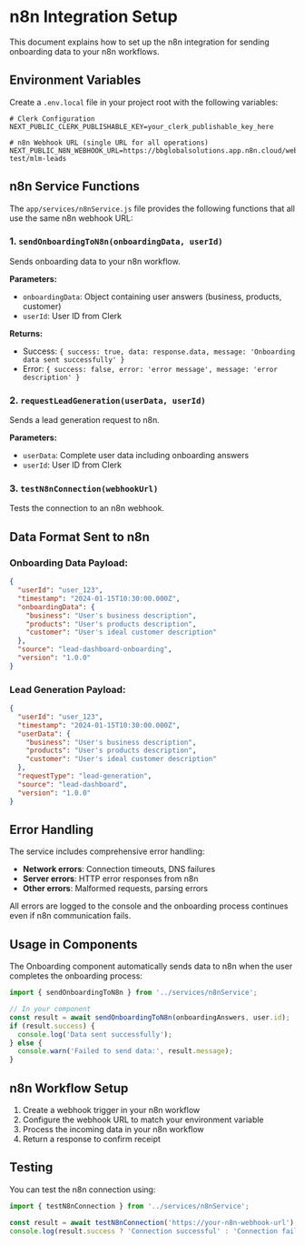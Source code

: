 # n8n Integration Setup

This document explains how to set up the n8n integration for sending onboarding data to your n8n workflows.

## Environment Variables

Create a `.env.local` file in your project root with the following variables:

```env
# Clerk Configuration
NEXT_PUBLIC_CLERK_PUBLISHABLE_KEY=your_clerk_publishable_key_here

# n8n Webhook URL (single URL for all operations)
NEXT_PUBLIC_N8N_WEBHOOK_URL=https://bbglobalsolutions.app.n8n.cloud/webhook-test/mlm-leads
```

## n8n Service Functions

The `app/services/n8nService.js` file provides the following functions that all use the same n8n webhook URL:

### 1. `sendOnboardingToN8n(onboardingData, userId)`

Sends onboarding data to your n8n workflow.

**Parameters:**
- `onboardingData`: Object containing user answers (business, products, customer)
- `userId`: User ID from Clerk

**Returns:**
- Success: `{ success: true, data: response.data, message: 'Onboarding data sent successfully' }`
- Error: `{ success: false, error: 'error message', message: 'error description' }`

### 2. `requestLeadGeneration(userData, userId)`

Sends a lead generation request to n8n.

**Parameters:**
- `userData`: Complete user data including onboarding answers
- `userId`: User ID from Clerk

### 3. `testN8nConnection(webhookUrl)`

Tests the connection to an n8n webhook.

## Data Format Sent to n8n

### Onboarding Data Payload:
```json
{
  "userId": "user_123",
  "timestamp": "2024-01-15T10:30:00.000Z",
  "onboardingData": {
    "business": "User's business description",
    "products": "User's products description", 
    "customer": "User's ideal customer description"
  },
  "source": "lead-dashboard-onboarding",
  "version": "1.0.0"
}
```

### Lead Generation Payload:
```json
{
  "userId": "user_123",
  "timestamp": "2024-01-15T10:30:00.000Z",
  "userData": {
    "business": "User's business description",
    "products": "User's products description",
    "customer": "User's ideal customer description"
  },
  "requestType": "lead-generation",
  "source": "lead-dashboard",
  "version": "1.0.0"
}
```

## Error Handling

The service includes comprehensive error handling:

- **Network errors**: Connection timeouts, DNS failures
- **Server errors**: HTTP error responses from n8n
- **Other errors**: Malformed requests, parsing errors

All errors are logged to the console and the onboarding process continues even if n8n communication fails.

## Usage in Components

The Onboarding component automatically sends data to n8n when the user completes the onboarding process:

```javascript
import { sendOnboardingToN8n } from '../services/n8nService';

// In your component
const result = await sendOnboardingToN8n(onboardingAnswers, user.id);
if (result.success) {
  console.log('Data sent successfully');
} else {
  console.warn('Failed to send data:', result.message);
}
```

## n8n Workflow Setup

1. Create a webhook trigger in your n8n workflow
2. Configure the webhook URL to match your environment variable
3. Process the incoming data in your n8n workflow
4. Return a response to confirm receipt

## Testing

You can test the n8n connection using:

```javascript
import { testN8nConnection } from '../services/n8nService';

const result = await testN8nConnection('https://your-n8n-webhook-url');
console.log(result.success ? 'Connection successful' : 'Connection failed');
``` 